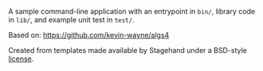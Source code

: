 A sample command-line application with an entrypoint in `bin/`, library code
in `lib/`, and example unit test in `test/`.

Based on: https://github.com/kevin-wayne/algs4

Created from templates made available by Stagehand under a BSD-style
[license](https://github.com/dart-lang/stagehand/blob/master/LICENSE).
